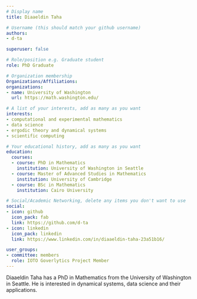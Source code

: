 ```yaml
---
# Display name
title: Diaaeldin Taha

# Username (this should match your github username)
authors:
- d-ta

superuser: false

# Role/position e.g. Graduate student
role: PhD Graduate

# Organization membership
Organizations/Affiliations:
organizations:
- name: University of Washington
  url: https://math.washington.edu/

# A list of your interests, add as many as you want
interests:
- computational and experimental mathematics
- data science
- ergodic theory and dynamical systems
- scientific computing

# Your educational history, add as many as you want
education:
  courses:
  - course: PhD in Mathematics
    institution: University of Washington in Seattle
  - course: Master of Advanced Studies in Mathematics
    institution: University of Cambridge
  - course: BSc in Mathematics
    institution: Cairo University

# Social/Academic Networking, delete any items you don't want to use
social:
- icon: github
  icon_pack: fab
  link: https://github.com/d-ta
- icon: linkedin
  icon_pack: linkedin
  link: https://www.linkedin.com/in/diaaeldin-taha-23a51b16/

user_groups:
- committee: members
  role: IOTO Goverlytics Project Member
---
```

Diaaeldin Taha has a PhD in Mathematics from the University of Washington in Seattle. He is interested in dynamical systems, data science and their applications.
